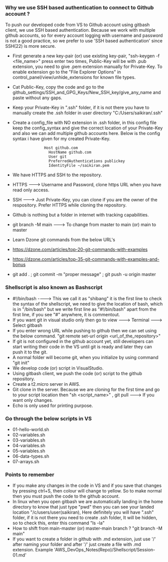 ### Why we use SSH based authentication to connect to Github account ?
To push our developed code from VS to Github account using gitbash client, we use SSH based authentication. Because we work with multiple github accounts, so for every account logging with username and password is not a good practice, so we prefer to use 'SSH based authentication' since SSH(22) is more secure.

- First generate a new key-pair (or) use existing key-pair, "ssh-keygen -f <file_name>" press enter two times,   Public-Key will be with .pub extension, you need to give .pem extension manually for Private-Key. To enable
  extension go to the "File Explorer Options" in control_panel/view/unhide_extensions for known file types.
- Cat Public-Key, copy the code and go to the github_settings/SSH_and_GPG_Keys/New_SSH_key/give_any_name and
  paste without any gaps.
- Keep your Private-Key in ".ssh" folder, if it is not there you have to manually create the .ssh folder in
  user directory "C:/Users/saikiran/.ssh"
- Create a config_file with NO extension in .ssh folder, in this config file keep the config_syntax and give
  the correct location of your Private-Key and also we can add multiple github accounts here. Below is the
  config syntax i have given for my created Private-Key.
  
                    Host github.com
                      HostName github.com
                      User git
                      PreferredAuthentications publickey
                      IdentityFile ~/saikiran.pem
  
- We have HTTPS and SSH to the repository.
- HTTPS ---> Username and Password, clone https URL when you have read only access.
- SSH ---> Just Private-Key, you can clone if you are the owner of the respository. Prefer HTTPS while cloning
  the repository.
- Github is nothing but a folder in internet with tracking capabilities.
- git branch -M main ---> To change from master to main (or) main to master
- Learn Dzone git commands from the below URL's
- https://dzone.com/articles/top-20-git-commands-with-examples
- https://dzone.com/articles/top-35-git-commands-with-examples-and-bonus
- git add . ; git commit -m "proper message" ; git push -u origin master

### Shellscript is also known as Bashscript
- #!/bin/bash ----> This we call it as "shibang" it is the first line to check the syntax of the shellscript,
  we need to give the location of bash, which is in "/bin/bash" but we write first line as "#!/bin/bash" apart
  from the first line, if you see "#" anywhere, it is commentout.
- If you want git in visual studio only then go to view ---> Terminal ---> Select gitbash
- If you enter wrong URL while pushing to github then we can set using the below command.
  "git remote set-url origin <url_of_the_repository>"
- If git is not configured in the github account yet, still developers can start writing their code in the VS
  until git is ready and later they can push it to the git.
- A normal folder will become git, when you initialize by using command "git init"
- We develop code (or) script in VisualStudio.
- Using gitbash client, we push the code (or) script to the github repository.
- Create a t2.micro server in AWS.
- Git clone <URL> in the server. Because we are cloning for the first time and go to your script location
  then "sh <script_name>" , git pull ---> If you want only changes.
- Echo is only used for printing purpose.

### Go through the below scripts in VS
- 01-hello-world.sh
- 02-variables.sh
- 03-variables.sh
- 04-variables.sh
- 05-variables.sh
- 06-data-types.sh
- 07-arrays.sh

### Points to remember
- If you make any changes in the code in VS and if you save that changes by pressing ctrl+S, then colour will
  change to yellow. So to make normal then you must push the code to the github account.
- In linux when you open gitbash we are automatically landing in the home directory to know that just type
  "pwd" then you can see your landed location "/c/users/user(saikiran), Here definitely you will have ".ssh"
  folder, if it is not there you need to create .ssh folder, It will be hidden, so to check this, enter this
  command "ls -la"
- How to shift from main-master (or) master-main branch ? "git branch -M main"
- If you want to create a folder in github with .md extension, just use '/' after naming your folder and after
  '/' just create a file with .md extension. Example 'AWS_DevOps_Notes(Repo)/Shellscript/Session-01.md'
